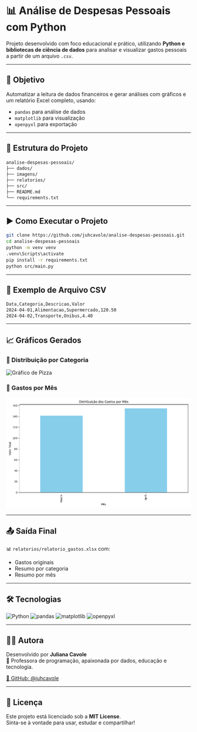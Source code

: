 
# 📊 Análise de Despesas Pessoais com Python

Projeto desenvolvido com foco educacional e prático, utilizando **Python e bibliotecas de ciência de dados** para analisar e visualizar gastos pessoais a partir de um arquivo `.csv`.

---

## 🎯 Objetivo

Automatizar a leitura de dados financeiros e gerar análises com gráficos e um relatório Excel completo, usando:

- `pandas` para análise de dados  
- `matplotlib` para visualização  
- `openpyxl` para exportação

---

## 📁 Estrutura do Projeto

```
analise-despesas-pessoais/
├── dados/
├── imagens/
├── relatorios/
├── src/
├── README.md
└── requirements.txt
```

---

## ▶️ Como Executar o Projeto

```bash
git clone https://github.com/juhcavole/analise-despesas-pessoais.git
cd analise-despesas-pessoais
python -m venv venv
.venv\Scripts\activate
pip install -r requirements.txt
python src/main.py
```

---

## 🧾 Exemplo de Arquivo CSV

```csv
Data,Categoria,Descricao,Valor
2024-04-01,Alimentacao,Supermercado,120.50
2024-04-02,Transporte,Onibus,4.40
```

---

## 📈 Gráficos Gerados

### 📌 Distribuição por Categoria
![Gráfico de Pizza](imagens/grafico_categoria.png)

### 📌 Gastos por Mês
![Gráfico de Barras](imagens/gastos_mensais.png)

---

## 📤 Saída Final

📊 `relatorios/relatorio_gastos.xlsx` com:
- Gastos originais
- Resumo por categoria
- Resumo por mês

---

## 🛠 Tecnologias

![Python](https://img.shields.io/badge/Python-3.10-blue?logo=python&logoColor=white)
![pandas](https://img.shields.io/badge/pandas-Data%20Analysis-blueviolet)
![matplotlib](https://img.shields.io/badge/matplotlib-Visualization-orange)
![openpyxl](https://img.shields.io/badge/openpyxl-Excel-green)

---

## 🙋‍♀️ Autora

Desenvolvido por **Juliana Cavole**  
💼 Professora de programação, apaixonada por dados, educação e tecnologia.

[🔗 GitHub: @juhcavole](https://github.com/juhcavole)

---

## 🪪 Licença

Este projeto está licenciado sob a **MIT License**.  
Sinta-se à vontade para usar, estudar e compartilhar!
